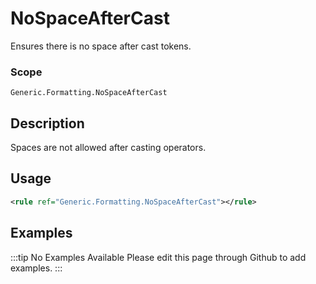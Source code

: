 # NoSpaceAfterCast

Ensures there is no space after cast tokens.

### Scope

`Generic.Formatting.NoSpaceAfterCast`

## Description

Spaces are not allowed after casting operators.

## Usage

```xml
<rule ref="Generic.Formatting.NoSpaceAfterCast"></rule>
```

## Examples

:::tip No Examples Available
Please edit this page through Github to add examples.
:::